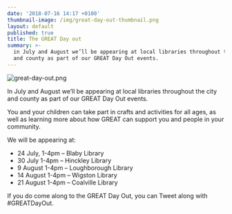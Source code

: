 ```yaml
---
date: '2018-07-16 14:17 +0100'
thumbnail-image: /img/great-day-out-thumbnail.png
layout: default
published: true
title: The GREAT Day out
summary: >-
  in July and August we’ll be appearing at local libraries throughout the city
  and county as part of our GREAT Day Out events.
---
```

![great-day-out.png]({{site.baseurl}}/img/great-day-out.png)

In July and August we’ll be appearing at local libraries throughout the city and county as part of our GREAT Day Out events. 

You and your children can take part in crafts and activities for all ages, as well as learning more about how GREAT can support you and people in your community.

We will be appearing at:

- 24 July, 1-4pm – Blaby Library
- 30 July 1-4pm – Hinckley Library
- 9 August 1-4pm – Loughborough Library
- 14 August 1-4pm – Wigston Library
- 21 August 1-4pm – Coalville Library

If you do come along to the GREAT Day Out, you can Tweet along with #GREATDayOut.
